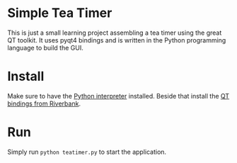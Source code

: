 # Simple Tea Timer

This is just a small learning project assembling a tea timer using the great QT toolkit. It uses pyqt4 bindings and is written in the Python programming language to build the GUI.

# Install

Make sure to have the [Python interpreter][2] installed. Beside that install the [QT bindings from Riverbank][1].

# Run
Simply run `python teatimer.py` to start the application.

[1]: https://riverbankcomputing.com "Riverbank QT Bindung Toolkit"
[2]: https://www.python.org "Python Interpreter" 
